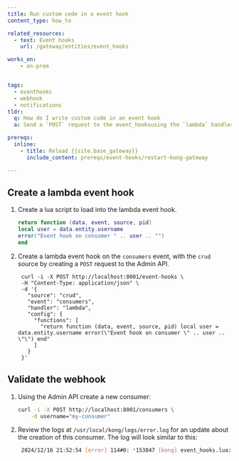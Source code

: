 ```yaml
---
title: Run custom code in a event hook
content_type: how_to

related_resources:
  - text: Event hooks
    url: /gateway/entities/event_hooks

works_on:
    - on-prem


tags:
  - eventhooks
  - webhook
  - notifications
tldr: 
  q: How do I write custom code in an event hook
  a: Send a `POST` request to the event_hooksusing the `lambda` handler and pass in the custom Lua code you wish to run.

prereqs:
  inline:
    - title: Reload {{site.base_gateway}}
      include_content: prereqs/event-hooks/restart-kong-gateway

---
```


## Create a lambda event hook

1. Create a lua script to load into the lambda event hook. 

    ```lua
    return function (data, event, source, pid)
    local user = data.entity.username
    error("Event hook on consumer " .. user .. "")
    end
    ```
2. Create a lambda event hook on the `consumers` event, with the `crud` source by creating a `POST` request to the Admin API. 

        curl -i -X POST http://localhost:8001/event-hooks \
        -H "Content-Type: application/json" \
        -d '{
          "source": "crud",
          "event": "consumers",
          "handler": "lambda",
          "config": {
            "functions": [
              "return function (data, event, source, pid) local user = data.entity.username error(\"Event hook on consumer \" .. user .. \"\") end"
            ]
          }
        }'


## Validate the webhook


1. Using the Admin API create a new consumer: 

    ```sh
    curl -i -X POST http://localhost:8001/consumers \
        -d username="my-consumer"
    ```
2. Review the logs at `/usr/local/kong/logs/error.log` for an update about the creation of this consumer. The log will look similar to this: 
    
    ```sh
     2024/12/16 21:52:54 [error] 114#0: *153047 [kong] event_hooks.lua:190 [string "return function (data, event, source, pid)..."]:3: Event hook on consumer my-consumer, context: ngx.timer, client: 172.19.0.1, server: 0.0.0.0:8001


    ```
